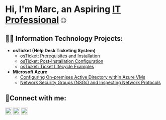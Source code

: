 <h1>Hi, I'm Marc, an Aspiring <a href="https://www.linkedin.com/in/marc-m-897072264/">IT Professional</a>☺</h1>

<h2>👨‍💻 Information Technology Projects:</h2>

- <b>osTicket (Help Desk Ticketing System)</b>
  - [osTicket: Prerequisites and Installation](https://github.com/Markeeto/osticket-prereqs)
  - [osTicket: Post-Installation Configuration](https://github.com/Markeeto/post-install-config)
  - [osTicket: Ticket Lifecycle Examples](https://github.com/Markeeto/ticket-lifecycle)
- <b>Microsoft Azure</b>
  - [Configuring On-premises Active Directory within Azure VMs](https://github.com/Markeeto/configure-ad)
  - [Network Security Groups (NSGs) and Inspecting Network Protocols](https://github.com/Markeeto/azure-network-protocols)

<h2>🤳Connect with me:</h2>

[<img align="left" alt="Josh | Twitter" width="22px" src="https://cdn.jsdelivr.net/npm/simple-icons@v3/icons/twitter.svg" />][twitter]
[<img align="left" alt="Josh | LinkedIn" width="22px" src="https://cdn.jsdelivr.net/npm/simple-icons@v3/icons/linkedin.svg" />][linkedin]
[<img align="left" alt="Josh | Instagram" width="22px" src="https://cdn.jsdelivr.net/npm/simple-icons@v3/icons/instagram.svg" />][instagram]

[twitter]: https://twitter.com/Marc
[instagram]: https://www.instagram.com/Marc
[linkedin]: https://linkedin.com/in/Marc
